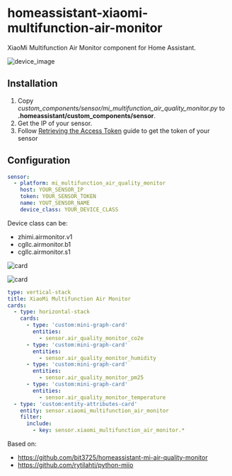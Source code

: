 # homeassistant-xiaomi-multifunction-air-monitor
XiaoMi Multifunction Air Monitor component for Home Assistant.

![device_image](https://raw.githubusercontent.com/ALERTua/homeassistant-xiaomi-multifunction-air-monitor/master/images/device_image.jpg)

## Installation
1. Copy *custom_components/sensor/mi_multifunction_air_quality_monitor.py* to **.homeassistant/custom_components/sensor**.
2. Get the IP of your sensor.
3. Follow [Retrieving the Access Token](https://home-assistant.io/components/vacuum.xiaomi_miio/#retrieving-the-access-token) guide to get the token of your sensor

## Configuration
```yaml
sensor:
  - platform: mi_multifunction_air_quality_monitor
    host: YOUR_SENSOR_IP
    token: YOUR_SENSOR_TOKEN
    name: YOUT_SENSOR_NAME
    device_class: YOUR_DEVICE_CLASS
```
Device class can be:
- zhimi.airmonitor.v1
- cgllc.airmonitor.b1
- cgllc.airmonitor.s1

![card](https://raw.githubusercontent.com/ALERTua/homeassistant-xiaomi-multifunction-air-monitor/master/images/entity.png)

![card](https://raw.githubusercontent.com/ALERTua/homeassistant-xiaomi-multifunction-air-monitor/master/images/card.png)
```yaml
type: vertical-stack
title: XiaoMi Multifunction Air Monitor
cards:
  - type: horizontal-stack
    cards:
      - type: 'custom:mini-graph-card'
        entities:
          - sensor.air_quality_monitor_co2e
      - type: 'custom:mini-graph-card'
        entities:
          - sensor.air_quality_monitor_humidity
      - type: 'custom:mini-graph-card'
        entities:
          - sensor.air_quality_monitor_pm25
      - type: 'custom:mini-graph-card'
        entities:
          - sensor.air_quality_monitor_temperature
  - type: 'custom:entity-attributes-card'
    entity: sensor.xiaomi_multifunction_air_monitor
    filter:
      include:
        - key: sensor.xiaomi_multifunction_air_monitor.*

```


Based on:
- https://github.com/bit3725/homeassistant-mi-air-quality-monitor
- https://github.com/rytilahti/python-miio
